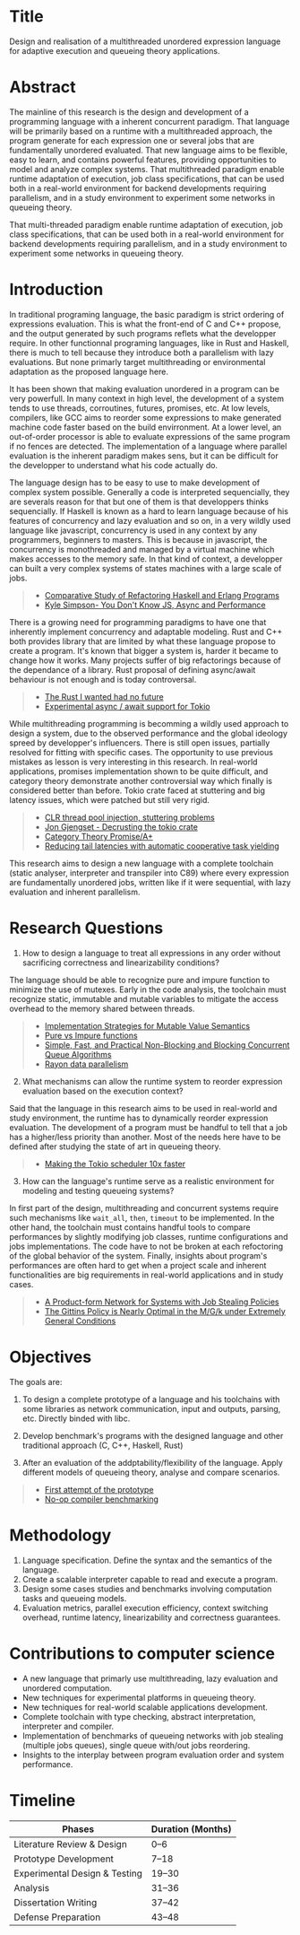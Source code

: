 # Title

Design and realisation of a multithreaded unordered expression language for
adaptive execution and queueing theory applications.

# Abstract
The mainline of this research is the design and development of a
programming language with a inherent concurrent paradigm. That language will be
primarily based on a runtime with a multithreaded approach, the program generate
for each expression one or several jobs that are fundamentally unordered
evaluated. That new language aims to be flexible, easy to learn, and contains
powerful features, providing opportunities to model and analyze complex
systems. That multithreaded paradigm enable runtime adaptation of execution, job
class specifications, that can be used both in a real-world environment for
backend developments requiring parallelism, and in a study environment to
experiment some networks in queueing theory.

That multi-threaded paradigm enable runtime adaptation of execution, job
class specifications, that can be used both in a real-world environment for
backend developments requiring parallelism, and in a study environment to
experiment some networks in queueing theory.

# Introduction

In traditional programing language, the basic paradigm is strict ordering of
expressions evaluation. This is what the front-end of C and C++ propose, and
the output generated by such programs reflets what the developper require.
In other functionnal programing languages, like in Rust and Haskell, there is
much to tell because they introduce both a parallelism with lazy evaluations.
But none primarly target multithreading or environmental adaptation as the
proposed language here.

It has been shown that making evaluation unordered in a program can be very
powerfull. In many context in high level, the development of a system tends to use threads,
corroutines, futures, promises, etc. At low levels, compilers, like GCC aims to reorder some
expressions to make generated machine code faster based on the build envirronment.
At a lower level, an out-of-order processor is able to evaluate expressions of the same
program if no fences are detected. The implementation of a language where parallel evaluation
is the inherent paradigm makes sens, but it can be difficult for the developper to understand
what his code actually do.

The language design has to be easy to use to make development of complex system possible. Generally a
code is interpreted sequencially, they are severals reason for that but one of them is that developpers
thinks sequencially. If Haskell is known as a hard to learn language because of his features of concurrency and lazy
evaluation and so on, in a very wildly used language like javascript, concurrency is used
in any context by any programmers, beginners to masters. This is because in javascript, the
concurrency is monothreaded and managed by a virtual machine which makes accesses to the memory
safe. In that kind of context, a developper can built a very complex systems of states machines
with a large scale of jobs.

> - [Comparative Study of Refactoring Haskell and Erlang Programs](https://www.researchgate.net/publication/220703707_Comparative_Study_of_Refactoring_Haskell_and_Erlang_Programs)
> - [Kyle Simpson- You Don't Know JS, Async and Performance](https://drive.google.com/file/d/1q-FkIvx6oBEcZ-pli_jkFFPr6B7d7VBA/view)

There is a growing need for programming paradigms to have one that inherently implement
concurrency and adaptable modeling. Rust and C++ both provides library that are limited
by what these language propose to create a program. It's known that bigger a system is,
harder it became to change how it works. Many projects suffer of big refactorings because
of the dependance of a library. Rust proposal of defining async/await behaviour is not
enough and is today controversal.

> - [The Rust I wanted had no future](https://news.ycombinator.com/item?id=36193326)
> - [Experimental async / await support for Tokio](https://tokio.rs/blog/2018-08-async-await)

While multithreading programming is becomming a wildly used approach to design a system, due
to the observed performance and the global ideology spreed by developper's influencers. There
is still open issues, partially resolved for fitting with specific cases. The opportunity to
use previous mistakes as lesson is very interesting in this research. In real-world applications,
promises implementation shown to be quite difficult, and category theory demonstrate another
controversial way which finally is considered better than before. Tokio crate faced at
stuttering and big latency issues, which were patched but still very rigid.

> - [CLR thread pool injection, stuttering problems](https://joeduffyblog.com/2006/07/08/clr-thread-pool-injection-stuttering-problems/)
> - [Jon Gjengset - Decrusting the tokio crate](https://www.youtube.com/watch?v=o2ob8zkeq2s)
> - [Category Theory Promise/A+](https://brianmckenna.org/blog/category_theory_promisesaplus)
> - [Reducing tail latencies with automatic cooperative task yielding](https://tokio.rs/blog/2020-04-preemption)

This research aims to design a new language with a complete toolchain (static analyser, interpreter
and transpiler into C89) where every expression are fundamentally unordered jobs, written like if it were
sequential, with lazy evaluation and inherent parallelism.

# Research Questions

1. How to design a language to treat all expressions in any order without sacrificing correctness
   and linearizability conditions?

The language should be able to recognize pure and impure function to minimize the use of mutexes. Early
in the code analysis, the toolchain must recognize static, immutable and mutable variables to mitigate
the access overhead to the memory shared between threads.

> - [Implementation Strategies for Mutable Value Semantics](https://www.jot.fm/issues/issue_2022_02/article2.pdf)
> - [Pure vs Impure functions](https://dev.to/sanspanic/pure-vs-impure-functions-50aj)
> - [Simple, Fast, and Practical Non-Blocking and Blocking Concurrent Queue Algorithms](https://www.cs.rochester.edu/~scott/papers/1996_PODC_queues.pdf)
> - [Rayon data parallelism](https://smallcultfollowing.com/babysteps/blog/2015/12/18/rayon-data-parallelism-in-rust/)

2. What mechanisms can allow the runtime system to reorder expression evaluation
based on the execution context?

Said that the language in this research aims to be used in real-world and study environment, the runtime
has to dynamically reorder expression evaluation. The development of a program must be handful to tell
that a job has a higher/less priority than another. Most of the needs here have to be defined after studying
the state of art in queueing theory.

> - [Making the Tokio scheduler 10x faster](https://tokio.rs/blog/2019-10-scheduler)

3. How can the language's runtime serve as a realistic environment for modeling
and testing queueing systems?

In first part of the design, multithreading and concurrent systems require such mechanisms
like `wait_all`, `then`, `timeout` to be implemented. In the other hand, the toolchain must
contains handful tools to compare performances by slightly modifying job classes, runtime
configurations and jobs implementations. The code have to not be broken at each refoctoring
of the global behavior of the system. Finally, insights about program's performances are often hard
to get when a project scale and inherent functionalities are big requirements in real-world applications
and in study cases.

> - [A Product-form Network for Systems with Job Stealing Policies](https://dl.acm.org/doi/10.1145/3643845)
> - [The Gittins Policy is Nearly Optimal in the M/G/k under Extremely General Conditions](https://www.cs.cmu.edu/~harchol/Papers/Sigmetrics21a.pdf)

# Objectives

The goals are:

1. To design a complete prototype of a language and his toolchains with some
libraries as network communication, input and outputs, parsing, etc. Directly binded with
libc.

2. Develop benchmark's programs with the designed language and other traditional
   approach (C, C++, Haskell, Rust)

3. After an evaluation of the addptability/flexibility of the language.
   Apply different models of queueing theory, analyse and compare scenarios.

> - [First attempt of the prototype](https://github.com/adrien-zinger/eniem-langage)
> - [No-op compiler benchmarking](https://scot.tg/2025/01/07/no-op-compiler-benchmarking/)

# Methodology

1. Language specification. Define the syntax and the semantics of the language.
2. Create a scalable interpreter capable to read and execute a program.
3. Design some cases studies and benchmarks involving computation tasks and
   queueing models.
4. Evaluation metrics, parallel execution efficiency, context switching
   overhead, runtime latency, linearizability and correctness guarantees.


# Contributions to computer science

- A new language that primarly use multithreading, lazy evaluation and unordered computation.
- New techniques for experimental platforms in queueing theory.
- New techniques for real-world scalable applications development.
- Complete toolchain with type checking, abstract interpretation, interpreter and compiler.
- Implementation of benchmarks of queueing networks with job stealing (multiple jobs queues),
  single queue with/out jobs reordering.
- Insights to the interplay between program evaluation order and system performance.

# Timeline

| Phases                        | Duration (Months) |
|-------------------------------|-------------------|
| Literature Review & Design    | 0–6               |
| Prototype Development         | 7–18              |
| Experimental Design & Testing | 19–30             |
| Analysis                      | 31–36             |
| Dissertation Writing          | 37–42             |
| Defense Preparation           | 43–48             |

